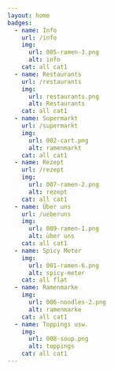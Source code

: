```yaml
---
layout: home
badges: 
  - name: Info
    url: /info
    img: 
      url: 005-ramen-3.png
      alt: info
    cat: all cat1
  - name: Restaurants
    url: /restaurants
    img: 
      url: restaurants.png
      alt: Restaurants
    cat: all cat1
  - name: Supermarkt
    url: /supermarkt
    img: 
      url: 002-cart.png
      alt: ramenmarkt
    cat: all cat1    
  - name: Rezept
    url: /rezept
    img: 
      url: 007-ramen-2.png
      alt: rezept
    cat: all cat1  
  - name: Über uns
    url: /ueberuns
    img: 
      url: 009-ramen-1.png
      alt: über uns
    cat: all cat1  
  - name: Spicy Meter
    img: 
      url: 001-ramen-6.png
      alt: spicy-meter
    cat: all flat
  - name: Ramenmarke
    img: 
      url: 006-noodles-2.png
      alt: ramenmarke
    cat: all cat1
  - name: Toppings usw.
    img: 
      url: 008-soup.png
      alt: toppings
    cat: all cat1    
---
```

